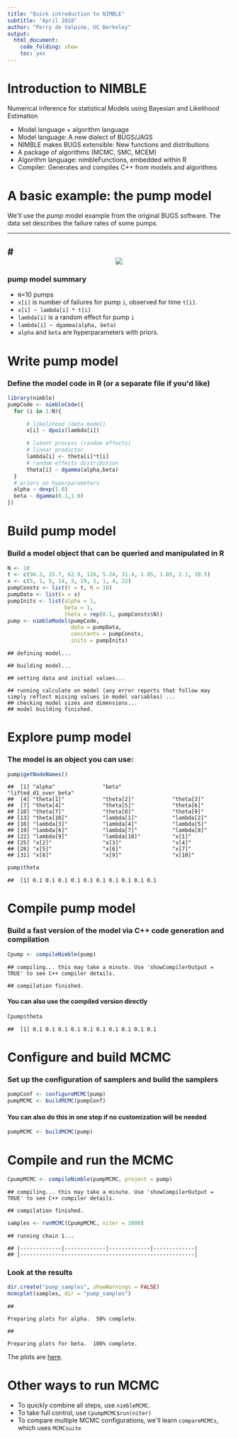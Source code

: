 ```yaml
---
title: "Quick introduction to NIMBLE"
subtitle: "April 2018"
author: "Perry de Valpine, UC Berkeley"
output:
  html_document:
    code_folding: show
    toc: yes
---
```




# Introduction to NIMBLE

Numerical Inference for statistical Models using Bayesian and Likelihood Estimation

* Model language + algorithm language
* Model language: A new dialect of BUGS/JAGS
* NIMBLE makes BUGS extensible: New functions and distributions
* A package of algorithms (MCMC, SMC, MCEM)
* Algorithm language: nimbleFunctions, embedded within R
* Compiler: Generates and compiles C++ from models and algorithms

# A basic example: the pump model

We'll use the *pump* model example from the original BUGS software. The data set
  describes the failure rates of some pumps.  

---
#<center><img src="figures/pumpDAG.jpg"></center>
---

### pump model summary

* `N`=10 pumps
* `x[i]` is number of failures for pump `i`, observed for time `t[i]`.
* `x[i] ~ lambda[i] * t[i]`
* `lambda[i]` is a random effect for pump `i`
* `lambda[i] ~ dgamma(alpha, beta)`
* `alpha` and `beta` are hyperparameters with priors.

# Write pump model

### Define the model code in R (or a separate file if you'd like) ###


```r
library(nimble)
pumpCode <- nimbleCode({ 
  for (i in 1:N){

      # likelihood (data model)
      x[i] ~ dpois(lambda[i])

      # latent process (random effects)
      # linear predictor      
      lambda[i] <- theta[i]*t[i]
      # random effects distribution
      theta[i] ~ dgamma(alpha,beta)
  }
  # priors on hyperparameters
  alpha ~ dexp(1.0)
  beta ~ dgamma(0.1,1.0)
})
```

# Build pump model

### Build a model object that can be queried and manipulated in R


```r
N <- 10
t <- c(94.3, 15.7, 62.9, 126, 5.24, 31.4, 1.05, 1.05, 2.1, 10.5)
x <- c(5, 1, 5, 14, 3, 19, 1, 1, 4, 22)
pumpConsts <- list(t = t, N = 10)
pumpData <- list(x = x)
pumpInits <- list(alpha = 1,
                  beta = 1,
                  theta = rep(0.1, pumpConsts$N))
pump <- nimbleModel(pumpCode, 
                    data = pumpData,
                    constants = pumpConsts,
                    inits = pumpInits)
```

```
## defining model...
```

```
## building model...
```

```
## setting data and initial values...
```

```
## running calculate on model (any error reports that follow may simply reflect missing values in model variables) ... 
## checking model sizes and dimensions...
## model building finished.
```

# Explore pump model

### The model is an object you can use:

```r
pump$getNodeNames()
```

```
##  [1] "alpha"               "beta"                "lifted_d1_over_beta"
##  [4] "theta[1]"            "theta[2]"            "theta[3]"           
##  [7] "theta[4]"            "theta[5]"            "theta[6]"           
## [10] "theta[7]"            "theta[8]"            "theta[9]"           
## [13] "theta[10]"           "lambda[1]"           "lambda[2]"          
## [16] "lambda[3]"           "lambda[4]"           "lambda[5]"          
## [19] "lambda[6]"           "lambda[7]"           "lambda[8]"          
## [22] "lambda[9]"           "lambda[10]"          "x[1]"               
## [25] "x[2]"                "x[3]"                "x[4]"               
## [28] "x[5]"                "x[6]"                "x[7]"               
## [31] "x[8]"                "x[9]"                "x[10]"
```

```r
pump$theta
```

```
##  [1] 0.1 0.1 0.1 0.1 0.1 0.1 0.1 0.1 0.1 0.1
```

# Compile pump model

### Build a fast version of the model via C++ code generation and compilation


```r
Cpump <- compileNimble(pump)
```

```
## compiling... this may take a minute. Use 'showCompilerOutput = TRUE' to see C++ compiler details.
```

```
## compilation finished.
```

#### You can also use the compiled version directly

```r
Cpump$theta
```

```
##  [1] 0.1 0.1 0.1 0.1 0.1 0.1 0.1 0.1 0.1 0.1
```

# Configure and build MCMC #

### Set up the configuration of samplers and build the samplers


```r
pumpConf <- configureMCMC(pump)
pumpMCMC <- buildMCMC(pumpConf)
```

#### You can also do this in one step if no customization will be needed

```r
pumpMCMC <- buildMCMC(pump)
```

# Compile  and run the MCMC


```r
CpumpMCMC <- compileNimble(pumpMCMC, project = pump)
```

```
## compiling... this may take a minute. Use 'showCompilerOutput = TRUE' to see C++ compiler details.
```

```
## compilation finished.
```


```r
samples <- runMCMC(CpumpMCMC, niter = 1000)
```

```
## running chain 1...
```

```
## |-------------|-------------|-------------|-------------|
## |-------------------------------------------------------|
```

### Look at the results

```r
dir.create("pump_samples", showWarnings = FALSE)
mcmcplot(samples, dir = "pump_samples")
```

```
##                                                                            Preparing plots for alpha.  50% complete.
```

```
##                                                                            Preparing plots for beta.  100% complete.
```

                                                                           

The plots are [here](pump_samples/MCMCoutput.html).

# Other ways to run MCMC

- To quickly combine all steps, use `nimbleMCMC`.
- To take full control, use `CpumpMCMC$run(niter)`
- To compare multiple MCMC configurations, we'll learn `compareMCMCs`, which uses `MCMCsuite`
